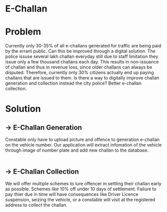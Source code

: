 # E-Challan

# Problem
Currently only 30-35% of all e-challans generated for traffic are being paid by the errant public. Can this be improved through a digital solution. The police issuse several lakh challan everyday still due to staff limitation they issue only a few thousand challans each day. This results in non-issuance of challan and thus in revenue loss, since older challans can always be disputed. Therefore, currently only 30% citizens actually end up paying challans that are issued to them. Is there a way to digitally improve challan generation and collection instead the city police? Better e-challan collection.

# Solution

## -> E-Challan Generation
Constable only have to upload picture and offence to generation e-challan on the vehicle number.
Our application will extract infomation of the vehicle through image of number plate and add new challan to the database.
<br><br>
## -> E-Challan Collection
We will offer multiple schemes to lure offencer in settling their challan early as possible.
Schemes like 10% off under 10 days of settlement.
Failure to pay thier due in time will have consequences like Driver Licence suspension, seizing the vehicle, or a constable will visit at the registered address to collect the challan.
